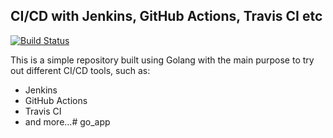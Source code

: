 ## CI/CD with Jenkins, GitHub Actions, Travis CI etc
[![Build Status](https://travis-ci.com/wilsontwm/go_simple_rest.svg?branch=master)](https://travis-ci.com/wilsontwm/go_simple_rest)

This is a simple repository built using Golang with the main purpose to try out different CI/CD tools, such as:
- Jenkins
- GitHub Actions
- Travis CI
- and more...# go_app
